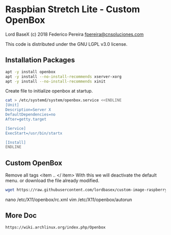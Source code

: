 # Raspbian Stretch Lite - Custom OpenBox

Lord BaseX (c) 2018
 Federico Pereira <fpereira@cnsoluciones.com>

This code is distributed under the GNU LGPL v3.0 license.



## Installation Packages


```bash
apt -y install openbox
apt -y install --no-install-recommends xserver-xorg
apt -y install --no-install-recommends xinit
```

Create file to initialize openbox at startup.

```bash
cat > /etc/systemd/system/openbox.service <<ENDLINE
[Unit]
Description=Server X
DefaultDependencies=no
After=getty.target

[Service]
ExecStart=/usr/bin/startx

[Install]
ENDLINE
```


## Custom OpenBox

Remove all tags <item .. </ item>
With this we will deactivate the default menu. or download the file already modified.

```bash
wget https://raw.githubusercontent.com/lordbasex/custom-image-raspberry/master/openbox/menu.xml -O /etc/X11/openbox/menu.xml
```
nano /etc/X11/openbox/rc.xml
vim /etc/X11/openbox/autorun


## More Doc

```
https://wiki.archlinux.org/index.php/Openbox
```
